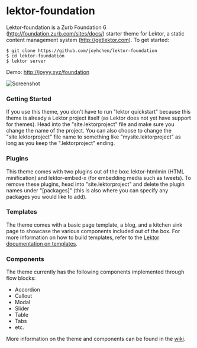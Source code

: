# lektor-foundation

Lektor-foundation is a Zurb Foundation 6 (http://foundation.zurb.com/sites/docs/) starter theme for Lektor, a static content management system (http://getlektor.com). To get started:

```
$ git clone https://github.com/joyhchen/lektor-foundation
$ cd lektor-foundation
$ lektor server
```

Demo: http://joyyy.xyz/foundation

![Screenshot](https://raw.githubusercontent.com/joyhchen/lektor-foundation/master/assets/screenshot.png)

### Getting Started

If you use this theme, you don't have to run "lektor quickstart" because this theme is already a Lektor project itself (as Lektor does not yet have support for themes). Head into the "site.lektorproject" file and make sure you change the name of the project. You can also choose to change the "site.lektorproject" file name to something like "mysite.lektorproject" as long as you keep the ".lektorproject" ending.

### Plugins

This theme comes with two plugins out of the box: lektor-htmlmin (HTML minification) and lektor-embed-x (for embedding media such as tweets). To remove these plugins, head into "site.lektorproject" and delete the plugin names under "[packages]" (this is also where you can specify any packages you would like to add).

### Templates

The theme comes with a basic page template, a blog, and a kitchen sink page to showcase the various components included out of the box. For more information on how to build templates, refer to the [Lektor documentation on templates](https://www.getlektor.com/docs/templates/).

### Components

The theme currently has the following components implemented through flow blocks:

- Accordion
- Callout
- Modal
- Slider
- Table
- Tabs
- etc.

More information on the theme and components can be found in the [wiki](https://github.com/joyhchen/lektor-foundation/wiki).
